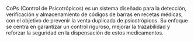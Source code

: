 CoPs (Control de Psicotrópicos) es un sistema diseñado para la detección, verificación y almacenamiento de códigos de barras en recetas médicas, con el objetivo de prevenir la venta duplicada de psicotrópicos. Su enfoque se centra en garantizar un control riguroso, mejorar la trazabilidad y reforzar la seguridad en la dispensación de estos medicamentos.
